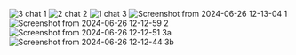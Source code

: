 ![3](https://github.com/olimiemma/All-the-Generated-UIs/assets/98601170/ba75325c-b778-4e4f-accc-b83689b4d60e) chat 1
![2](https://github.com/olimiemma/All-the-Generated-UIs/assets/98601170/114958ba-4c46-46b9-bf23-3eb0bf8ed5de) chat 2
![1](https://github.com/olimiemma/All-the-Generated-UIs/assets/98601170/23fa08ef-1738-4a36-abc5-ede08d40384a) chat 3
![Screenshot from 2024-06-26 12-13-04](https://github.com/olimiemma/All-the-Generated-UIs/assets/98601170/988bdbb8-f774-448b-8844-6c4c33f18e7e) 1
![Screenshot from 2024-06-26 12-12-59](https://github.com/olimiemma/All-the-Generated-UIs/assets/98601170/b48e92e2-1fb9-4488-a212-a1b6faaa8018) 2
![Screenshot from 2024-06-26 12-12-51](https://github.com/olimiemma/All-the-Generated-UIs/assets/98601170/9facf8eb-c0dd-47e1-861d-a3025593c7dd) 3a
![Screenshot from 2024-06-26 12-12-44](https://github.com/olimiemma/All-the-Generated-UIs/assets/98601170/c76d2421-f200-4f33-839b-2f038a4346f4) 3b

